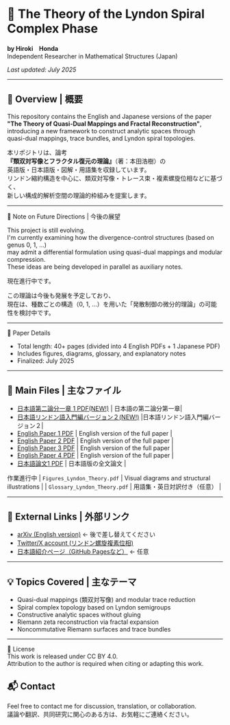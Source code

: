 # 🧩 The Theory of the Lyndon Spiral Complex Phase  
**by Hiroki　Honda**  
Independent Researcher in Mathematical Structures (Japan)

*Last updated: July 2025*

---

## 📘 Overview | 概要

This repository contains the English and Japanese versions of the paper  
**"The Theory of Quasi-Dual Mappings and Fractal Reconstruction"**,  
introducing a new framework to construct analytic spaces through  
quasi-dual mappings, trace bundles, and Lyndon spiral topologies.

本リポジトリは、論考  
**『類双対写像とフラクタル復元の理論』**（著：本田浩樹）の  
英語版・日本語版・図解・用語集を収録しています。  
リンドン縮約構造を中心に、類双対写像・トレース束・複素螺旋位相などに基づく、  
新しい構成的解析空間の理論的枠組みを提案します。

---
📌 Note on Future Directions | 今後の展望

This project is still evolving.  
I'm currently examining how the divergence-control structures (based on genus 0, 1, ...)  
may admit a differential formulation using quasi-dual mappings and modular compression.  
These ideas are being developed in parallel as auxiliary notes.  

現在進行中です。

この理論は今後も発展を予定しており、  
現在は、種数ごとの構造（0, 1, …）を用いた「発散制御の微分的理論」の可能性を検討中です。

---

📄 Paper Details  
- Total length: 40+ pages (divided into 4 English PDFs + 1 Japanese PDF)  
- Includes figures, diagrams, glossary, and explanatory notes  
- Finalized: July 2025

---

## 📄 Main Files | 主なファイル
- [日本語第二論分一章 1 PDF(NEW!)](Second_Paper,_Chapter_1_Theory_of_Lyndon_Construction_of_Symmetrical_Zero-Point_Structures_by_Divergent_Restoration(jp).pdf) | 日本語の第二論分第一章|
- [日本語リンドン語入門編バージョン２(NEW!)](The_Theory_of_the_Lyndon_Complex_Spiral_Phase(jp)(ver2)2.pdf) |日本語リンドン語入門編バージョン２|
- [English Paper 1 PDF](PartⅡ_The_Theory_of_the_Lyndon_Complex_Spiral_Phase.pdf) | English version of the full paper |
- [English Paper 2 PDF](PartII_The_Basic_Structure_of_the_Application_of_Quasi-dual_Morphism_Intro.pdf) | English version of the full paper |
- [English Paper 3 PDF](PartIII_Applications_of_Mathematical_Theory_of_Dynamic_Fractal_Transformation_to_Various_Fields_AppliedEdition.pdf) | English version of the full paper |
- [English Paper 4 PDF](PartⅣ_Deformations_of_fractals_and_a_generative_approach_to_zeta.pdf) | English version of the full paper |
- [日本語論文1 PDF](The_Theory_of_Quasi-Dual_Mappings_and_Fractal_Reconstruction_Jp.pdf) | 日本語版の全文論文 |

作業進行中
| `Figures_Lyndon_Theory.pdf` | Visual diagrams and structural illustrations |
| `Glossary_Lyndon_Theory.pdf` | 用語集・英日対訳付き（任意） |

---

## 🔗 External Links | 外部リンク

- [arXiv (English version)](https://arxiv.org/abs/XXXX.XXXXX) ← 後で差し替えてください
- [Twitter/X account (リンドン螺旋複素位相)](https://x.com/@Lyndon_Spiral) 
- [日本語紹介ページ（GitHub Pagesなど）](https://yourname.github.io) ← 任意

---

## 💡 Topics Covered | 主なテーマ

- Quasi-dual mappings (類双対写像) and modular trace reduction  
- Spiral complex topology based on Lyndon semigroups  
- Constructive analytic spaces without gluing  
- Riemann zeta reconstruction via fractal expansion  
- Noncommutative Riemann surfaces and trace bundles

---
📄 License  
This work is released under CC BY 4.0.  
Attribution to the author is required when citing or adapting this work.

## 📬 Contact

Feel free to contact me for discussion, translation, or collaboration.  
議論や翻訳、共同研究に関心のある方は、お気軽にご連絡ください。
